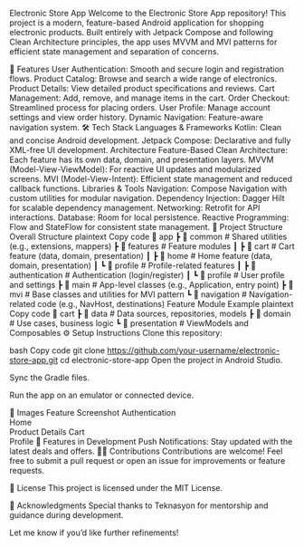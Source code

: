 Electronic Store App
Welcome to the Electronic Store App repository! This project is a modern, feature-based Android application for shopping electronic products. Built entirely with Jetpack Compose and following Clean Architecture principles, the app uses MVVM and MVI patterns for efficient state management and separation of concerns.

📱 Features
User Authentication: Smooth and secure login and registration flows.
Product Catalog: Browse and search a wide range of electronics.
Product Details: View detailed product specifications and reviews.
Cart Management: Add, remove, and manage items in the cart.
Order Checkout: Streamlined process for placing orders.
User Profile: Manage account settings and view order history.
Dynamic Navigation: Feature-aware navigation system.
🛠️ Tech Stack
Languages & Frameworks
Kotlin: Clean and concise Android development.
Jetpack Compose: Declarative and fully XML-free UI development.
Architecture
Feature-Based Clean Architecture:
Each feature has its own data, domain, and presentation layers.
MVVM (Model-View-ViewModel): For reactive UI updates and modularized screens.
MVI (Model-View-Intent): Efficient state management and reduced callback functions.
Libraries & Tools
Navigation: Compose Navigation with custom utilities for modular navigation.
Dependency Injection: Dagger Hilt for scalable dependency management.
Networking: Retrofit for API interactions.
Database: Room for local persistence.
Reactive Programming: Flow and StateFlow for consistent state management.
📂 Project Structure
Overall Structure
plaintext
Copy code
📂 app
 ┣ 📂 common             # Shared utilities (e.g., extensions, mappers)
 ┣ 📂 features           # Feature modules
 ┃ ┣ 📂 cart             # Cart feature (data, domain, presentation)
 ┃ ┣ 📂 home             # Home feature (data, domain, presentation)
 ┃ ┗ 📂 profile          # Profile-related features
 ┃   ┣ 📂 authentication # Authentication (login/register)
 ┃   ┗ 📂 profile        # User profile and settings
 ┣ 📂 main               # App-level classes (e.g., Application, entry point)
 ┣ 📂 mvi                # Base classes and utilities for MVI pattern
 ┗ 📂 navigation         # Navigation-related code (e.g., NavHost, destinations)
Feature Module Example
plaintext
Copy code
📂 cart
 ┣ 📂 data              # Data sources, repositories, models
 ┣ 📂 domain            # Use cases, business logic
 ┗ 📂 presentation      # ViewModels and Composables
⚙️ Setup Instructions
Clone this repository:

bash
Copy code
git clone https://github.com/your-username/electronic-store-app.git
cd electronic-store-app
Open the project in Android Studio.

Sync the Gradle files.

Run the app on an emulator or connected device.

🌟 Images
Feature	Screenshot
Authentication	
Home	
Product Details	
Cart	
Profile	
🚀 Features in Development
Push Notifications: Stay updated with the latest deals and offers.
👨‍💻 Contributions
Contributions are welcome! Feel free to submit a pull request or open an issue for improvements or feature requests.

📄 License
This project is licensed under the MIT License.

🙌 Acknowledgments
Special thanks to Teknasyon for mentorship and guidance during development.

Let me know if you’d like further refinements!







